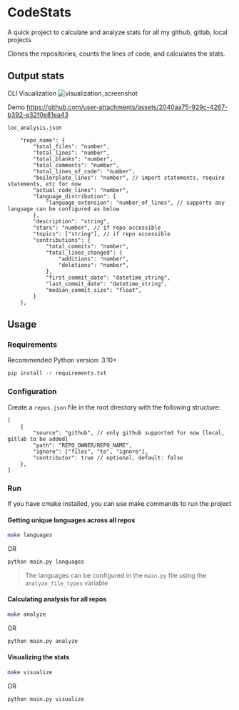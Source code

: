 # CodeStats
A quick project to calculate and analyze stats for all my github, gitlab, local projects

Clones the repositories, counts the lines of code, and calculates the stats.

## Output stats

CLI Visualization
![visualization_screenshot](https://github.com/user-attachments/assets/ee704556-8767-4dbe-baa6-d8b55aeaeb14)

Demo
https://github.com/user-attachments/assets/2040aa75-929c-4267-b392-e32f0e81ea43


`loc_analysis.json`
```json5
    "repo_name": {
        "total_files": "number",
        "total_lines": "number",
        "total_blanks": "number",
        "total_comments": "number",
        "total_lines_of_code": "number",
        "boilerplate_lines": "number", // import statements, require statements, etc for now
        "actual_code_lines": "number",
        "language_distribution": {
            "language_extension": "number_of_lines", // supports any language can be configured as below
        },
        "description": "string",
        "stars": "number", // if repo accessible
        "topics": ["string"], // if repo accessible
        "contributions": {
            "total_commits": "number",
            "total_lines_changed": {
                "additions": "number",
                "deletions": "number",
            },
            "first_commit_date": "datetime_string",
            "last_commit_date": "datetime_string",
            "median_commit_size": "float",
        }
    },
```

## Usage

### Requirements

Recommended Python version: 3.10+
```bash
pip install -r requirements.txt
```

### Configuration

Create a `repos.json` file in the root directory with the following structure:

```json5
[
    {
        "source": "github", // only github supported for now [local, gitlab to be added]
        "path": "REPO_OWNER/REPO_NAME",
        "ignore": ["files", "to", "ignore"],
        "contributor": true // optional, default: false
    },
]
```

### Run

If you have cmake installed, you can use make commands to run the project

#### Getting unique languages across all repos
```bash
make languages
```
OR
```bash
python main.py languages
```

> The languages can be configured in the `main.py` file using the `analyze_file_types` variable

#### Calculating analysis for all repos
```bash
make analyze
```
OR
```bash
python main.py analyze
```

#### Visualizing the stats
```bash
make visualize
```
OR
```bash
python main.py visualize
```
